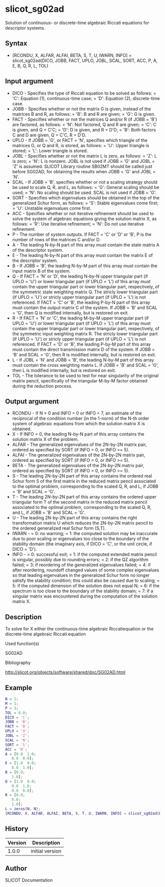 # slicot_sg02ad

Solution of continuous- or discrete-time algebraic Riccati equations for descriptor systems.

## Syntax

- [RCONDU, X, ALFAR, ALFAI, BETA, S, T, U, IWARN, INFO] = slicot_sg02ad(DICO, JOBB, FACT, UPLO, JOBL, SCAL, SORT, ACC, P, A, E, B, Q, R, L, TOL)

## Input argument

- DICO - Specifies the type of Riccati equation to be solved as follows: = 'C': Equation (1), continuous-time case; = 'D': Equation (2), discrete-time case.
- JOBB - Specifies whether or not the matrix G is given, instead of the matrices B and R, as follows: = 'B': B and R are given; = 'G': G is given.
- FACT - Specifies whether or not the matrices Q and/or R (if JOBB = 'B') are factored, as follows: = 'N': Not factored, Q and R are given; = 'C': C is given, and Q = C'C; = 'D': D is given, and R = D'D; = 'B': Both factors C and D are given, Q = C'C, R = D'D.
- UPLO - If JOBB = 'G', or FACT = 'N', specifies which triangle of the matrices G, or Q and R, is stored, as follows: = 'U': Upper triangle is stored; = 'L': Lower triangle is stored.
- JOBL - Specifies whether or not the matrix L is zero, as follows: = 'Z': L is zero; = 'N': L is nonzero. JOBL is not used if JOBB = 'G' and JOBL = 'Z' is assumed. SLICOT Library routine SB02MT should be called just before SG02AD, for obtaining the results when JOBB = 'G' and JOBL = 'N'.
- SCAL - If JOBB = 'B', specifies whether or not a scaling strategy should be used to scale Q, R, and L, as follows: = 'G': General scaling should be used; = 'N': No scaling should be used. SCAL is not used if JOBB = 'G'.
- SORT - Specifies which eigenvalues should be obtained in the top of the generalized Schur form, as follows: = 'S': Stable eigenvalues come first; = 'U': Unstable eigenvalues come first.
- ACC - Specifies whether or not iterative refinement should be used to solve the system of algebraic equations giving the solution matrix X, as follows: = 'R': Use iterative refinement; = 'N': Do not use iterative refinement.
- P - The number of system outputs. If FACT = 'C' or 'D' or 'B', P is the number of rows of the matrices C and/or D.
- A - The leading N-by-N part of this array must contain the state matrix A of the descriptor system.
- E - The leading N-by-N part of this array must contain the matrix E of the descriptor system.
- B - If JOBB = 'B', the leading N-by-M part of this array must contain the input matrix B of the system.
- Q - If FACT = 'N' or 'D', the leading N-by-N upper triangular part (if UPLO = 'U') or lower triangular part (if UPLO = 'L') of this array must contain the upper triangular part or lower triangular part, respectively, of the symmetric state weighting matrix Q. The stricly lower triangular part (if UPLO = 'U') or stricly upper triangular part (if UPLO = 'L') is not referenced. If FACT = 'C' or 'B', the leading P-by-N part of this array must contain the output matrix C of the system. If JOBB = 'B' and SCAL = 'G', then Q is modified internally, but is restored on exit.
- R - If FACT = 'N' or 'C', the leading M-by-M upper triangular part (if UPLO = 'U') or lower triangular part (if UPLO = 'L') of this array must contain the upper triangular part or lower triangular part, respectively, of the symmetric input weighting matrix R. The stricly lower triangular part (if UPLO = 'U') or stricly upper triangular part (if UPLO = 'L') is not referenced. If FACT = 'D' or 'B', the leading P-by-M part of this array must contain the direct transmission matrix D of the system. If JOBB = 'B' and SCAL = 'G', then R is modified internally, but is restored on exit.
- L - If JOBL = 'N' and JOBB = 'B', the leading N-by-M part of this array must contain the cross weighting matrix L. If JOBB = 'B' and SCAL = 'G', then L is modified internally, but is restored on exit.
- TOL - The tolerance to be used to test for near singularity of the original matrix pencil, specifically of the triangular M-by-M factor obtained during the reduction process.

## Output argument

- RCONDU - If N > 0 and INFO = 0 or INFO = 7, an estimate of the reciprocal of the condition number (in the 1-norm) of the N-th order system of algebraic equations from which the solution matrix X is obtained.
- X - If INFO = 0, the leading N-by-N part of this array contains the solution matrix X of the problem.
- ALFAR - The generalized eigenvalues of the 2N-by-2N matrix pair, ordered as specified by SORT (if INFO = 0, or INFO >= 5).
- ALFAI - The generalized eigenvalues of the 2N-by-2N matrix pair, ordered as specified by SORT (if INFO = 0, or INFO >= 5).
- BETA - The generalized eigenvalues of the 2N-by-2N matrix pair, ordered as specified by SORT (if INFO = 0, or INFO >= 5).
- S - The leading 2N-by-2N part of this array contains the ordered real Schur form S of the first matrix in the reduced matrix pencil associated to the optimal problem, corresponding to the scaled Q, R, and L, if JOBB = 'B' and SCAL = 'G'.
- T - The leading 2N-by-2N part of this array contains the ordered upper triangular form T of the second matrix in the reduced matrix pencil associated to the optimal problem, corresponding to the scaled Q, R, and L, if JOBB = 'B' and SCAL = 'G'.
- U - The leading 2N-by-2N part of this array contains the right transformation matrix U which reduces the 2N-by-2N matrix pencil to the ordered generalized real Schur form (S,T).
- IWARN - = 0: no warning; = 1: the computed solution may be inaccurate due to poor scaling or eigenvalues too close to the boundary of the stability domain (the imaginary axis, if DICO = 'C', or the unit circle, if DICO = 'D').
- INFO - = 0: successful exit; = 1: if the computed extended matrix pencil is singular, possibly due to rounding errors; = 2: if the QZ algorithm failed; = 3: if reordering of the generalized eigenvalues failed; = 4: if after reordering, roundoff changed values of some complex eigenvalues so that leading eigenvalues in the generalized Schur form no longer satisfy the stability condition; this could also be caused due to scaling; = 5: if the computed dimension of the solution does not equal N; = 6: if the spectrum is too close to the boundary of the stability domain; = 7: if a singular matrix was encountered during the computation of the solution matrix X.

## Description

  <p> To solve for X either the continuous-time algebraic Riccatiequation or the discrete-time algebraic Riccati equation</p>

Used function(s)

SG02AD

Bibliography

http://slicot.org/objects/software/shared/doc/SG02AD.html

## Example

```matlab
N = 2;
M = 1;
P = 3;
TOL = 0.0;
DICO = 'C';
JOBB = 'B';
FACT = 'B';
UPLO = 'U';
JOBL = 'Z';
SCAL = 'N';
SORT = 'S';
ACC = 'N';
A = [0.0  1.0;
   0.0  0.0];
E = [1.0  0.0;
   0.0  1.0];
B = [0.0;
   1.0];
Q = [1.0  0.0;
   0.0  1.0;
   0.0  0.0];
R = [0.0;
   0.0;
   1.0];
L = zeros(N, N);
[RCONDU, X, ALFAR, ALFAI, BETA, S, T, U, IWARN, INFO] = slicot_sg02ad(DICO, JOBB, FACT, UPLO, JOBL, SCAL, SORT, ACC, P, A, E, B, Q, R, L, TOL)
```

## History

| Version | Description     |
| ------- | --------------- |
| 1.0.0   | initial version |

## Author

SLICOT Documentation
